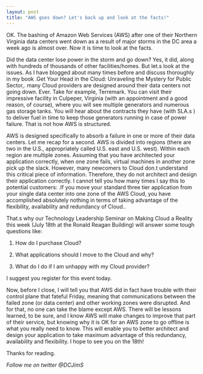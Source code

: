 ```yaml
---
layout: post
title: "AWS goes down? Let's back up and look at the facts!"
---
```



OK.  The bashing of Amazon Web Services (AWS) after one of their Northern Virginia data centers went down as a result of major storms in the DC area a week ago is almost over.  Now it is time to look at the facts.

Did the data center lose power in the storm and go down?  Yes, it did, along with hundreds of thousands of other facilities/homes.  But let.s look at the issues.  As I have blogged about many times before and discuss thoroughly in my book .Get Your Head in the Cloud: Unraveling the Mystery for Public Sector,. many Cloud providers are designed around their data centers not going down.  Ever.  Take for example, Terremark.  You can visit their impressive facility in Culpeper, Virginia (with an appointment and a good reason, of course), where you will see multiple generators and numerous gas storage tanks.  You will hear about the contracts they have (with SLA.s ) to deliver fuel in time to keep those generators running in case of power failure. That is not how AWS is structured.

AWS is designed specifically to absorb a failure in one or more of their data centers.  Let me recap for a second.  AWS is divided into regions (there are two in the U.S., appropriately called U.S. east and U.S. west).  Within each region are multiple zones. Assuming that you have architected your application correctly, when one zone fails, virtual machines in another zone pick up the slack.   However, many newcomers to Cloud don.t understand this critical piece of information.  Therefore, they do not architect and design their application correctly.  I cannot tell you how many times I say this to potential customers:  .If you move your standard three tier application from your single data center into one zone of the AWS Cloud, you have accomplished absolutely nothing in terms of taking advantage of the flexibility, availability and redundancy of Cloud..

That.s why our Technology Leadership Seminar on Making Cloud a Reality this week (July 18th at the Ronald Reagan Building) will answer some tough questions like:

1.  How do I purchase Cloud?

2.  What applications should I move to the Cloud and why?

3.  What do I do if I am unhappy with my Cloud provider?

I suggest you register for this event today.

Now, before I close, I will tell you that AWS did in fact have trouble with their control plane that fateful Friday, meaning that communications between the failed zone (or data center) and other working zones were disrupted.  And for that, no one can take the blame except AWS.  There will be lessons learned, to be sure, and I know AWS will make changes to improve that part of their service, but knowing why it is OK for an AWS zone to go offline is what you really need to know.  This will enable you to better architect and design your application to take maximum advantage of this redundancy, availability and flexibility.  I hope to see you on the 18th!

Thanks for reading.  

*Follow me on twitter @DCJimS*
